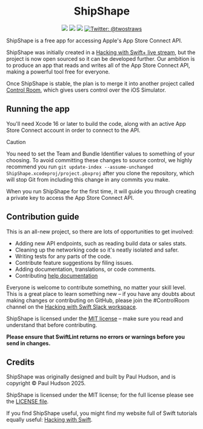 <h1 align="center">ShipShape</h1>

<p align="center">
    <img src="https://img.shields.io/badge/macOS-14+-blue.svg" />
    <img src="https://img.shields.io/badge/iOS-17+-orange.svg" />
    <img src="https://img.shields.io/badge/Swift-6.1-brightgreen.svg" />
    <a href="https://twitter.com/twostraws">
        <img src="https://img.shields.io/badge/Contact-@twostraws-lightgrey.svg?style=flat" alt="Twitter: @twostraws" />
    </a>
</p>

ShipShape is a free app for accessing Apple's App Store Connect API.

ShipShape was initially created in a [Hacking with Swift+ live stream](https://www.hackingwithswift.com/plus/live-streams/shipshape), but the project is now open sourced so it can be developed further. Our ambition is to produce an app that reads and writes all of the App Store Connect API, making a powerful tool free for everyone.

Once ShipShape is stable, the plan is to merge it into another project called [Control Room](https://github.com/twostraws/ControlRoom), which gives users control over the iOS Simulator.


## Running the app

You'll need Xcode 16 or later to build the code, along with an active App Store Connect account in order to connect to the API.

> [!CAUTION]  
> You need to set the Team and Bundle Identifier values to something of your choosing. To avoid committing these changes to source control, we highly recommend you run `git update-index --assume-unchanged ShipShape.xcodeproj/project.pbxproj` after you clone the repository, which will stop Git from including this change in any commits you make.

When you run ShipShape for the first time, it will guide you through creating a private key to access the App Store Connect API.


## Contribution guide

This is an all-new project, so there are lots of opportunities to get involved:

- Adding new API endpoints, such as reading build data or sales stats.
- Cleaning up the networking code so it's neatly isolated and safer.
- Writing tests for any parts of the code.
- Contribute feature suggestions by filing issues.
- Adding documentation, translations, or code comments.
- Contributing [help documentation](HELPBOOK.md)

Everyone is welcome to contribute something, no matter your skill level. This is a great place to learn something new – if you have any doubts about making changes or contributing on GitHub, please join the #ControlRoom channel on the [Hacking with Swift Slack workspace](https://www.hackingwithswift.com/slack).

ShipShape is licensed under the [MIT license](LICENSE) – make sure you read and understand that before contributing.

**Please ensure that SwiftLint returns no errors or warnings before you send in changes.**


## Credits

ShipShape was originally designed and built by Paul Hudson, and is copyright © Paul Hudson 2025.

ShipShape is licensed under the MIT license; for the full license please see the [LICENSE file](LICENSE). 

If you find ShipShape useful, you might find my website full of Swift tutorials equally useful: [Hacking with Swift](https://www.hackingwithswift.com).
